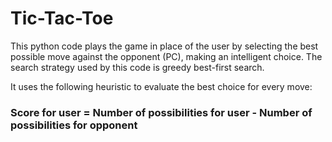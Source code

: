 # Tic-Tac-Toe

This python code plays the game in place of the user by selecting the best possible move against the opponent (PC), making an intelligent choice. The search strategy used by this code is greedy best-first search.

It uses the following heuristic to evaluate the best choice for every move:

### Score for user = Number of possibilities for user - Number of possibilities for opponent
